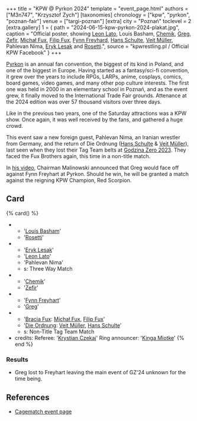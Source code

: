 +++
title = "KPW @ Pyrkon 2024"
template = "event_page.html"
authors = ["M3n747", "Krzysztof Zych"]
[taxonomies]
chronology = ["kpw", "pyrkon", "poznan-fair"]
venue = ["targi-poznan"]
[extra]
city = "Poznań"
toclevel = 2
[extra.gallery]
1 = { path = "2024-06-15-kpw-pyrkon-2024-plakat.jpg", caption = "Official poster, showing [Leon Lato](@/w/leon-lato.md), Louis Basham, [Chemik](@/w/chemik.md), [Greg](@/w/greg.md), [Zefir](@/w/zefir.md), [Michał Fux](@/w/michal-fux.md), [Filip Fux](@/w/filip-fux.md), [Fynn Freyhard](@/w/fynn-freyhart.md), [Hans Schulte](@/w/hans-schulte.md), [Veit Müller](@/w/veit-mueller.md), Pahlevan Nima, [Eryk Lesak](@/w/eryk-lesak.md) and [Rosetti](@/w/rosetti.md).", source = "kpwrestling.pl / Official KPW Facebook" }
+++

[Pyrkon][pyrkon] is an annual fan convention, the biggest of its kind in Poland, and one of the biggest in Europe. Having started as a fantasy/sci-fi convention, it grew over the years to include RPGs, LARPs, anime, cosplays, comics, board games, video games, and many other pop culture interests. The first one was held in 2000 in an elementary school in Poznań, and as the event grew, it finally moved to the International Trade Fair grounds. Attenance at the 2024 edition was over 57 thousand visitors over three days.

Like in the previous two years, one of the Saturday attractions was a KPW show. Once again, it was well received by the fans, and gathered a huge crowd.

This event saw a new foreign guest, Pahlevan Nima, an Iranian wrestler from Germany, and the return of Die Ordnung ([Hans Schulte](@/w/hans-schulte.md) & [Veit Müller](@/w/veit-mueller.md)), last seen when they lost their Tag Team belts at [Godzina Zero 2023](@/e/kpw/2023-08-18-kpw-godzina-zero-2023.md). They faced the Fux Brothers again, this time in a non-title match.

In [his video][malinowski-video], Chairman Malinowski announced that Greg would face off against Fynn Freyhart at Pyrkon. Should he win, he will be granted a match against the reigning KPW Champion, Red Scorpion.

## Card

{% card() %}
- - '[Louis Basham](@/w/louis-basham.md)'
  - '[Rosetti](@/w/rosetti.md)'
- - '[Eryk Lesak](@/w/eryk-lesak.md)'
  - '[Leon Lato](@/w/leon-lato.md)'
  - 'Pahlevan Nima'
  - s: Three Way Match
- - '[Chemik](@/w/chemik.md)'
  - '[Zefir](@/w/zefir.md)'
- - '[Fynn Freyhart](@/w/fynn-freyhart.md)'
  - '[Greg](@/w/greg.md)'
- - '[Bracia Fux](@/tt/bracia-fux.md): [Michał Fux](@/w/michal-fux.md), [Filip Fux](@/w/filip-fux.md)'
  - '[Die Ordnung](@/tt/die-ordnung.md): [Veit Müller](@/w/veit-mueller.md), [Hans Schulte](@/w/hans-schulte.md)'
  - s: Non-Title Tag Team Match
- credits:
    Referee: '[Krystian Czekaj](@/w/krystian-czekaj.md)'
    Ring announcer: '[Kinga Miotke](@/w/kinga-miotke.md)'
{% end %}

### Results

* Greg lost to Freyhart leaving the main event of GZ'24 unknown for the time being.

## References

* [Cagematch event page](https://www.cagematch.net/?id=1&nr=397160)

[pyrkon]: https://en.wikipedia.org/wiki/Pyrkon
[malinowski-video]: https://www.youtube.com/watch?v=dZ1HmSC_iqs
